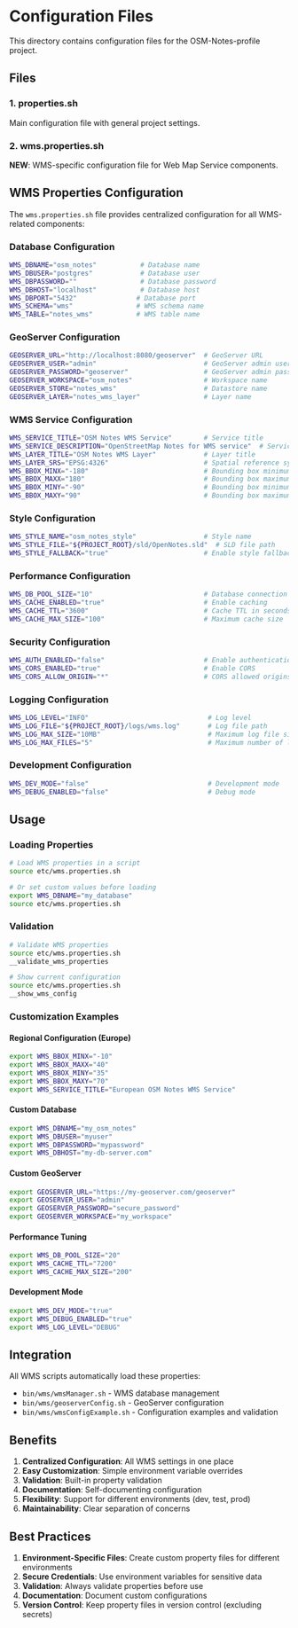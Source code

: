 # Configuration Files

This directory contains configuration files for the OSM-Notes-profile project.

## Files

### 1. properties.sh

Main configuration file with general project settings.

### 2. wms.properties.sh

**NEW**: WMS-specific configuration file for Web Map Service components.

## WMS Properties Configuration

The `wms.properties.sh` file provides centralized configuration for all WMS-related components:

### Database Configuration

```bash
WMS_DBNAME="osm_notes"           # Database name
WMS_DBUSER="postgres"            # Database user
WMS_DBPASSWORD=""                # Database password
WMS_DBHOST="localhost"           # Database host
WMS_DBPORT="5432"               # Database port
WMS_SCHEMA="wms"                # WMS schema name
WMS_TABLE="notes_wms"           # WMS table name
```

### GeoServer Configuration

```bash
GEOSERVER_URL="http://localhost:8080/geoserver"  # GeoServer URL
GEOSERVER_USER="admin"                           # GeoServer admin user
GEOSERVER_PASSWORD="geoserver"                   # GeoServer admin password
GEOSERVER_WORKSPACE="osm_notes"                  # Workspace name
GEOSERVER_STORE="notes_wms"                      # Datastore name
GEOSERVER_LAYER="notes_wms_layer"                # Layer name
```

### WMS Service Configuration

```bash
WMS_SERVICE_TITLE="OSM Notes WMS Service"        # Service title
WMS_SERVICE_DESCRIPTION="OpenStreetMap Notes for WMS service"  # Service description
WMS_LAYER_TITLE="OSM Notes WMS Layer"            # Layer title
WMS_LAYER_SRS="EPSG:4326"                        # Spatial reference system
WMS_BBOX_MINX="-180"                             # Bounding box minimum X
WMS_BBOX_MAXX="180"                              # Bounding box maximum X
WMS_BBOX_MINY="-90"                              # Bounding box minimum Y
WMS_BBOX_MAXY="90"                               # Bounding box maximum Y
```

### Style Configuration

```bash
WMS_STYLE_NAME="osm_notes_style"                 # Style name
WMS_STYLE_FILE="${PROJECT_ROOT}/sld/OpenNotes.sld"  # SLD file path
WMS_STYLE_FALLBACK="true"                        # Enable style fallback
```

### Performance Configuration

```bash
WMS_DB_POOL_SIZE="10"                            # Database connection pool size
WMS_CACHE_ENABLED="true"                         # Enable caching
WMS_CACHE_TTL="3600"                             # Cache TTL in seconds
WMS_CACHE_MAX_SIZE="100"                         # Maximum cache size
```

### Security Configuration

```bash
WMS_AUTH_ENABLED="false"                         # Enable authentication
WMS_CORS_ENABLED="true"                          # Enable CORS
WMS_CORS_ALLOW_ORIGIN="*"                        # CORS allowed origins
```

### Logging Configuration

```bash
WMS_LOG_LEVEL="INFO"                              # Log level
WMS_LOG_FILE="${PROJECT_ROOT}/logs/wms.log"       # Log file path
WMS_LOG_MAX_SIZE="10MB"                           # Maximum log file size
WMS_LOG_MAX_FILES="5"                             # Maximum number of log files
```

### Development Configuration

```bash
WMS_DEV_MODE="false"                              # Development mode
WMS_DEBUG_ENABLED="false"                         # Debug mode
```

## Usage

### Loading Properties

```bash
# Load WMS properties in a script
source etc/wms.properties.sh

# Or set custom values before loading
export WMS_DBNAME="my_database"
source etc/wms.properties.sh
```

### Validation

```bash
# Validate WMS properties
source etc/wms.properties.sh
__validate_wms_properties

# Show current configuration
source etc/wms.properties.sh
__show_wms_config
```

### Customization Examples

#### Regional Configuration (Europe)

```bash
export WMS_BBOX_MINX="-10"
export WMS_BBOX_MAXX="40"
export WMS_BBOX_MINY="35"
export WMS_BBOX_MAXY="70"
export WMS_SERVICE_TITLE="European OSM Notes WMS Service"
```

#### Custom Database

```bash
export WMS_DBNAME="my_osm_notes"
export WMS_DBUSER="myuser"
export WMS_DBPASSWORD="mypassword"
export WMS_DBHOST="my-db-server.com"
```

#### Custom GeoServer

```bash
export GEOSERVER_URL="https://my-geoserver.com/geoserver"
export GEOSERVER_USER="admin"
export GEOSERVER_PASSWORD="secure_password"
export GEOSERVER_WORKSPACE="my_workspace"
```

#### Performance Tuning

```bash
export WMS_DB_POOL_SIZE="20"
export WMS_CACHE_TTL="7200"
export WMS_CACHE_MAX_SIZE="200"
```

#### Development Mode

```bash
export WMS_DEV_MODE="true"
export WMS_DEBUG_ENABLED="true"
export WMS_LOG_LEVEL="DEBUG"
```

## Integration

All WMS scripts automatically load these properties:

- `bin/wms/wmsManager.sh` - WMS database management
- `bin/wms/geoserverConfig.sh` - GeoServer configuration
- `bin/wms/wmsConfigExample.sh` - Configuration examples and validation

## Benefits

1. **Centralized Configuration**: All WMS settings in one place
2. **Easy Customization**: Simple environment variable overrides
3. **Validation**: Built-in property validation
4. **Documentation**: Self-documenting configuration
5. **Flexibility**: Support for different environments (dev, test, prod)
6. **Maintainability**: Clear separation of concerns

## Best Practices

1. **Environment-Specific Files**: Create custom property files for different environments
2. **Secure Credentials**: Use environment variables for sensitive data
3. **Validation**: Always validate properties before use
4. **Documentation**: Document custom configurations
5. **Version Control**: Keep property files in version control (excluding secrets)
